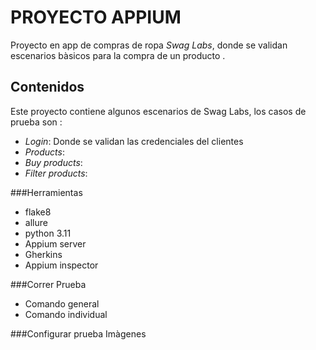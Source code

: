 # **PROYECTO  APPIUM**
Proyecto en app de  compras de ropa *Swag Labs*,  donde se validan escenarios bàsicos para la compra de un producto .

## Contenidos
Este proyecto contiene algunos escenarios de Swag Labs, los casos de prueba son :
- *Login*: Donde se validan las credenciales del clientes
- *Products*:
- *Buy products*:
- *Filter products*:

###Herramientas
- flake8
- allure
- python 3.11
- Appium server
- Gherkins
- Appium inspector

###Correr Prueba
- Comando general
- Comando individual

###Configurar prueba
Imàgenes 

